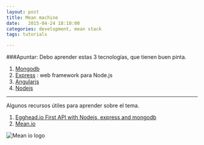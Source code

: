 ```yaml
---
layout: post
title: Mean machine
date:   2015-04-24 18:10:00
categories: development, mean stack
tags: tutorials 

---
```


###Apuntar:
Debo aprender estas 3 tecnologías, que tienen buen pinta.

1. [Mongodb](https://www.mongodb.org/)
2. [Express](http://expressjs.com/) : web framework para Node.js
3. [Angularjs](https://angularjs.org/)
4. [Nodejs](https://nodejs.org/)

---

Algunos recursos útiles para aprender sobre el tema.

1. [Egghead.io First API with Nodejs, express and mongodb](https://egghead.io/lessons/nodejs-first-api-with-node-js-express-and-mongodb)
2. [Mean.io](http://mean.io)

![Mean io logo](http://mean.io/system/assets/img/logos/meanlogo.png)
